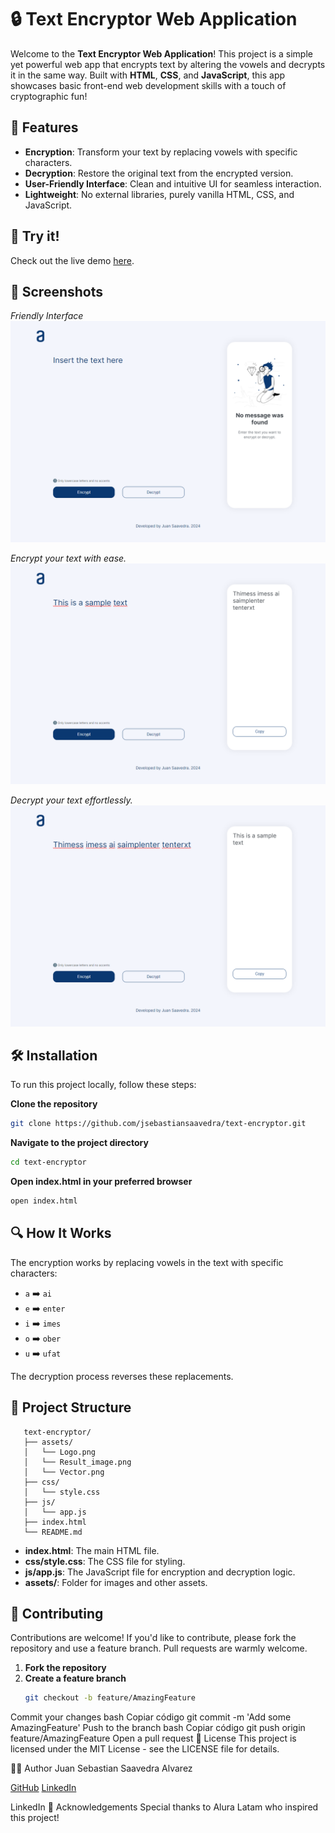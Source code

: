 # 🔒 Text Encryptor Web Application

Welcome to the **Text Encryptor Web Application**! This project is a simple yet powerful web app that encrypts text by altering the vowels and decrypts it in the same way. Built with **HTML**, **CSS**, and **JavaScript**, this app showcases basic front-end web development skills with a touch of cryptographic fun!

## 🚀 Features

- **Encryption**: Transform your text by replacing vowels with specific characters.
- **Decryption**: Restore the original text from the encrypted version.
- **User-Friendly Interface**: Clean and intuitive UI for seamless interaction.
- **Lightweight**: No external libraries, purely vanilla HTML, CSS, and JavaScript.

## 🌟 Try it!
Check out the live demo [here](#).

## 📸 Screenshots

*Friendly Interface*
![Friendly Interface](assets/ss1.png)

*Encrypt your text with ease.*
![Encrypt your text with ease](assets/ss2.png)

*Decrypt your text effortlessly.*
![Decrypt your text effortlessly](assets/ss3.png)

## 🛠️ Installation

To run this project locally, follow these steps:

**Clone the repository**
   ```bash
   git clone https://github.com/jsebastiansaavedra/text-encryptor.git
   ```

**Navigate to the project directory**
   ```bash
   cd text-encryptor
   ```

**Open index.html in your preferred browser**
   ```bash
   open index.html
   ```

## 🔍 How It Works

The encryption works by replacing vowels in the text with specific characters:
- `a` ➡️ `ai`
- `e` ➡️ `enter`
- `i` ➡️ `imes`
- `o` ➡️ `ober`
- `u` ➡️ `ufat`

The decryption process reverses these replacements.

## 📂 Project Structure
   ```arduino
      text-encryptor/
      ├── assets/
      │   └── Logo.png
      │   └── Result_image.png
      │   └── Vector.png
      ├── css/
      │   └── style.css
      ├── js/
      │   └── app.js
      ├── index.html
      └── README.md
   ```
- **index.html**: The main HTML file.
- **css/style.css**: The CSS file for styling.
- **js/app.js**: The JavaScript file for encryption and decryption logic.
- **assets/**: Folder for images and other assets.

## 🤝 Contributing

Contributions are welcome! If you'd like to contribute, please fork the repository and use a feature branch. Pull requests are warmly welcome.

1. **Fork the repository**
2. **Create a feature branch**
   ```bash
   git checkout -b feature/AmazingFeature
Commit your changes
bash
Copiar código
git commit -m 'Add some AmazingFeature'
Push to the branch
bash
Copiar código
git push origin feature/AmazingFeature
Open a pull request
📄 License
This project is licensed under the MIT License - see the LICENSE file for details.

🧑‍💻 Author
Juan Sebastian Saavedra Alvarez

[GitHub](https://github.com/jsebastiansaavedra)
[LinkedIn](https://www.linkedin.com/in/jsebastiansaavedra/)

LinkedIn
🎉 Acknowledgements
Special thanks to Alura Latam who inspired this project!

